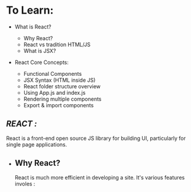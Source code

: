 # To Learn: 
- What is React?
    - Why React?
    - React vs tradition HTML/JS
    - What is JSX?

- React Core Concepts:
    - Functional Components 
    - JSX Syntax (HTML inside JS) 
    - React folder structure overview 
    - Using App.js and index.js 
    - Rendering multiple components 
    - Export & import components 


## ***REACT :***
React is a front-end open source JS library for building UI, particularly for single page applications.

- Why React?
    -
    React is much more efficient in developing a site. It's various features involes :
